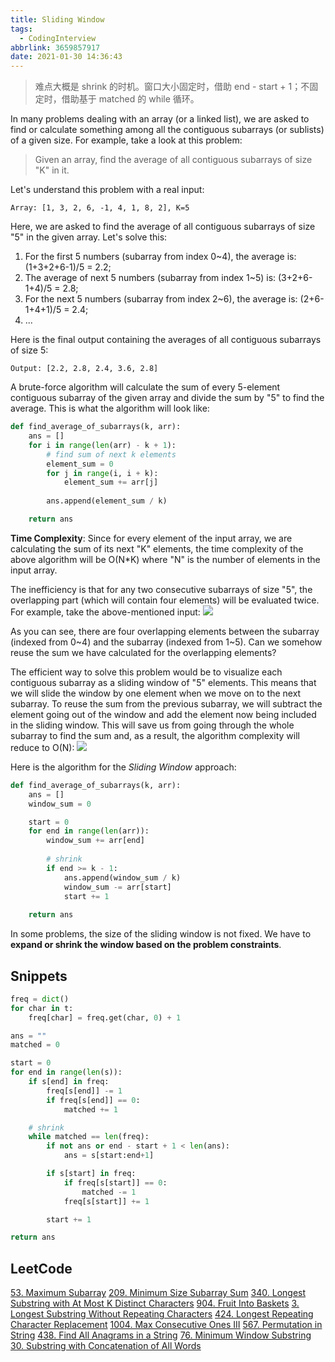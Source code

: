 ```yaml
---
title: Sliding Window
tags:
  - CodingInterview
abbrlink: 3659857917
date: 2021-01-30 14:36:43
---
```

> 难点大概是 shrink 的时机。窗口大小固定时，借助 end - start + 1；不固定时，借助基于 matched 的 while 循环。

In many problems dealing with an array (or a linked list), we are asked to find or calculate something among all the contiguous subarrays (or sublists) of a given size. For example, take a look at this problem:
> Given an array, find the average of all contiguous subarrays of size "K" in it.

Let's understand this problem with a real input:
```text
Array: [1, 3, 2, 6, -1, 4, 1, 8, 2], K=5
```

Here, we are asked to find the average of all contiguous subarrays of size "5" in the given array. Let's solve this:
1. For the first 5 numbers (subarray from index 0~4), the average is: (1+3+2+6-1)/5 = 2.2;
2. The average of next 5 numbers (subarray from index 1~5) is: (3+2+6-1+4)/5 = 2.8;
3. For the next 5 numbers (subarray from index 2~6), the average is: (2+6-1+4+1)/5 = 2.4;
4. ...

Here is the final output containing the averages of all contiguous subarrays of size 5:
```text
Output: [2.2, 2.8, 2.4, 3.6, 2.8]
```
<!--more-->
A brute-force algorithm will calculate the sum of every 5-element contiguous subarray of the given array and divide the sum by "5" to find the average. This is what the algorithm will look like:
```python
def find_average_of_subarrays(k, arr):
    ans = []
    for i in range(len(arr) - k + 1):
        # find sum of next k elements
        element_sum = 0
        for j in range(i, i + k):
            element_sum += arr[j]
        
        ans.append(element_sum / k)

    return ans
```

**Time Complexity**: Since for every element of the input array, we are calculating the sum of its next "K" elements, the time complexity of the above algorithm will be O(N\*K) where "N" is the number of elements in the input array.

The inefficiency is that for any two consecutive subarrays of size "5", the overlapping part (which will contain four elements) will be evaluated twice. For example, take the above-mentioned input:
![](https://raw.githubusercontent.com/necusjz/p/master/CodingInterview/educative/00.png)

As you can see, there are four overlapping elements between the subarray (indexed from 0\~4) and the subarray (indexed from 1\~5). Can we somehow reuse the sum we have calculated for the overlapping elements?

The efficient way to solve this problem would be to visualize each contiguous subarray as a sliding window of "5" elements. This means that we will slide the window by one element when we move on to the next subarray. To reuse the sum from the previous subarray, we will subtract the element going out of the window and add the element now being included in the sliding window. This will save us from going through the whole subarray to find the sum and, as a result, the algorithm complexity will reduce to O(N):
![](https://raw.githubusercontent.com/necusjz/p/master/CodingInterview/educative/01.png)

Here is the algorithm for the _Sliding Window_ approach:
```python
def find_average_of_subarrays(k, arr):
    ans = []
    window_sum = 0

    start = 0
    for end in range(len(arr)):
        window_sum += arr[end]
        
        # shrink
        if end >= k - 1:
            ans.append(window_sum / k)
            window_sum -= arr[start]
            start += 1
    
    return ans
```

In some problems, the size of the sliding window is not fixed. We have to **expand or shrink the window based on the problem constraints**.

## Snippets
```python
freq = dict()
for char in t:
    freq[char] = freq.get(char, 0) + 1

ans = ""
matched = 0

start = 0
for end in range(len(s)):
    if s[end] in freq:
        freq[s[end]] -= 1
        if freq[s[end]] == 0:
            matched += 1

    # shrink
    while matched == len(freq):
        if not ans or end - start + 1 < len(ans):
            ans = s[start:end+1]

        if s[start] in freq:
            if freq[s[start]] == 0:
                matched -= 1
            freq[s[start]] += 1

        start += 1

return ans
```

## LeetCode
[53. Maximum Subarray](https://leetcode.com/problems/maximum-subarray/)
[209. Minimum Size Subarray Sum](https://leetcode.com/problems/minimum-size-subarray-sum/)
[340. Longest Substring with At Most K Distinct Characters](https://leetcode.com/problems/longest-substring-with-at-most-k-distinct-characters/)
[904. Fruit Into Baskets](https://leetcode.com/problems/fruit-into-baskets/)
[3. Longest Substring Without Repeating Characters](https://leetcode.com/problems/longest-substring-without-repeating-characters/)
[424. Longest Repeating Character Replacement](https://leetcode.com/problems/longest-repeating-character-replacement/)
[1004. Max Consecutive Ones III](https://leetcode.com/problems/max-consecutive-ones-iii/)
[567. Permutation in String](https://leetcode.com/problems/permutation-in-string/)
[438. Find All Anagrams in a String](https://leetcode.com/problems/find-all-anagrams-in-a-string/)
[76. Minimum Window Substring](https://leetcode.com/problems/minimum-window-substring/)
[30. Substring with Concatenation of All Words](https://leetcode.com/problems/substring-with-concatenation-of-all-words/)
